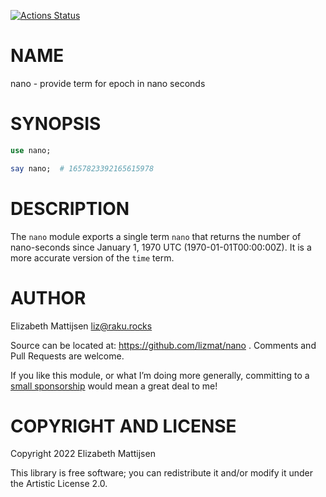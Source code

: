[![Actions Status](https://github.com/lizmat/nano/actions/workflows/test.yml/badge.svg)](https://github.com/lizmat/nano/actions)

NAME
====

nano - provide term for epoch in nano seconds

SYNOPSIS
========

```raku
use nano;

say nano;  # 1657823392165615978
```

DESCRIPTION
===========

The `nano` module exports a single term `nano` that returns the number of nano-seconds since January 1, 1970 UTC (1970-01-01T00:00:00Z). It is a more accurate version of the `time` term.

AUTHOR
======

Elizabeth Mattijsen <liz@raku.rocks>

Source can be located at: https://github.com/lizmat/nano . Comments and Pull Requests are welcome.

If you like this module, or what I’m doing more generally, committing to a [small sponsorship](https://github.com/sponsors/lizmat/) would mean a great deal to me!

COPYRIGHT AND LICENSE
=====================

Copyright 2022 Elizabeth Mattijsen

This library is free software; you can redistribute it and/or modify it under the Artistic License 2.0.

